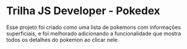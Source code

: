 # Trilha JS Developer - Pokedex

Esse projeto foi criado como uma lista de pokemons com informações superficiais, e foi melhorado adicionando a funcionalidade que mostra todos os detalhes do pokemon ao clicar nele.